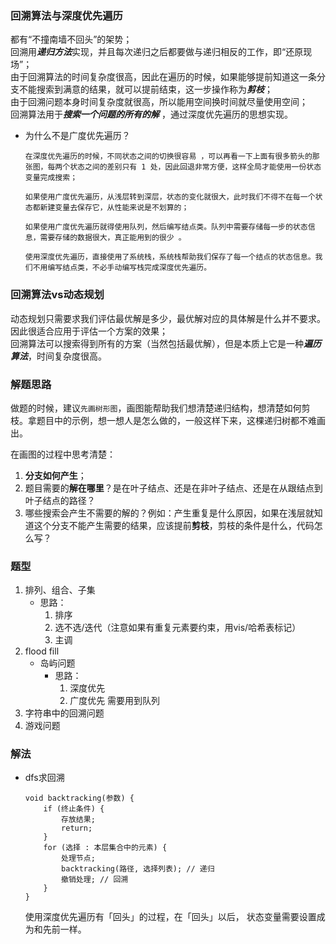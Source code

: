 ### 回溯算法与深度优先遍历
都有“不撞南墙不回头”的架势；  
回溯用***递归方法***实现，并且每次递归之后都要做与递归相反的工作，即“还原现场”；  
由于回溯算法的时间复杂度很高，因此在遍历的时候，如果能够提前知道这一条分支不能搜索到满意的结果，就可以提前结束，这一步操作称为***剪枝***；  
由于回溯问题本身时间复杂度就很高，所以能用空间换时间就尽量使用空间；  
回溯算法用于***搜索一个问题的所有的解*** ，通过深度优先遍历的思想实现。

- 为什么不是广度优先遍历？
  
      在深度优先遍历的时候，不同状态之间的切换很容易 ，可以再看一下上面有很多箭头的那张图，每两个状态之间的差别只有 1 处，因此回退非常方便，这样全局才能使用一份状态变量完成搜索；
  
      如果使用广度优先遍历，从浅层转到深层，状态的变化就很大，此时我们不得不在每一个状态都新建变量去保存它，从性能来说是不划算的；
  
      如果使用广度优先遍历就得使用队列，然后编写结点类。队列中需要存储每一步的状态信息，需要存储的数据很大，真正能用到的很少 。
  
      使用深度优先遍历，直接使用了系统栈，系统栈帮助我们保存了每一个结点的状态信息。我们不用编写结点类，不必手动编写栈完成深度优先遍历。  
### 回溯算法vs动态规划
动态规划只需要求我们评估最优解是多少，最优解对应的具体解是什么并不要求。因此很适合应用于评估一个方案的效果；  
回溯算法可以搜索得到所有的方案（当然包括最优解），但是本质上它是一种***遍历算法***，时间复杂度很高。
### 解题思路
做题的时候，建议`先画树形图`，画图能帮助我们想清楚递归结构，想清楚如何剪枝。拿题目中的示例，想一想人是怎么做的，一般这样下来，这棵递归树都不难画出。  

在画图的过程中思考清楚：

1. **分支如何产生**；
2. 题目需要的**解在哪里**？是在叶子结点、还是在非叶子结点、还是在从跟结点到叶子结点的路径？
3. 哪些搜索会产生不需要的解的？例如：产生重复是什么原因，如果在浅层就知道这个分支不能产生需要的结果，应该提前**剪枝**，剪枝的条件是什么，代码怎么写？  

### 题型
1. 排列、组合、子集
   - 思路：
       1. 排序  
       2. 选不选/迭代（注意如果有重复元素要约束，用vis/哈希表标记）  
       3. 主调
3. flood fill
   - 岛屿问题
       - 思路：
           1. 深度优先
           2. 广度优先
              需要用到队列
5. 字符串中的回溯问题
6. 游戏问题
### 解法
- dfs求回溯
  ```
  void backtracking(参数) {
      if (终止条件) {
          存放结果;
          return;
      }
      for (选择 : 本层集合中的元素) {
          处理节点;
          backtracking(路径, 选择列表); // 递归
          撤销处理; // 回溯
      }
  }
  ```
  使用深度优先遍历有「回头」的过程，在「回头」以后， 状态变量需要设置成为和先前一样。

